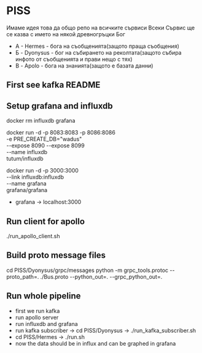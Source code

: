 # PISS

Имаме идея това да общо репо на всичките сървиси
Всеки Сървис ще се казва с името на някой древногръцки Бог

* A - Hermes - бога на съобщенията(защото праща съобщения)
* Б - Dyonysus - бог на събирането на реколтата(защото събира инфото от съобщенията и прави нещо с тях)
* В - Apolo - бога на знанията(защото е базата данни)

## First see kafka README

## Setup grafana and influxdb

docker rm influxdb grafana

docker run -d -p 8083:8083 -p 8086:8086 \
  -e PRE_CREATE_DB="wadus" \
  --expose 8090 --expose 8099 \
  --name influxdb \
  tutum/influxdb

docker run -d -p 3000:3000 \
  --link influxdb:influxdb \
  --name grafana \
  grafana/grafana

* grafana -> localhost:3000

## Run client for apollo
./run_apollo_client.sh

## Build proto message files
cd PISS/Dyonysus/grpc/messages
python -m grpc_tools.protoc --proto_path=. ./Bus.proto --python_out=. --grpc_python_out=.

## Run whole pipeline
* first we run kafka
* run apollo server
* run influxdb and grafana
* run kafka subscriber -> cd PISS/Dyonysus -> ./run_kafka_subscriber.sh
* cd PISS/Hermes -> ./run.sh
* now the data should be in influx and can be graphed in grafana